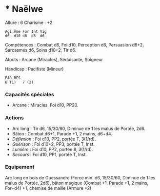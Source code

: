 # * Naëlwe

Allure : 6
Charisme : +2

	Agi	Âme	For	Int	Vig
	d6	d10	d6	d8	d6

Compétences : Combat d6, Foi d10, Perception d6, Persuasion d8+2, Sarcasmes d6, Soins d10+2, Tir d6.

Atouts : Arcane (Miracles), Séduisante, Soigneur

Handicap : Pacifiste (Mineur)

	PAR	RES
	6 (1)   7 (2)

### Capacités spéciales
- Arcane : Miracles, Foi d10, PP20.

### Actions
- Arc long : Tir d6, 15/30/60, Diminue de 1 les malus de Portée, 2d6.
- Bâton : Combat d6+1, Parade +1, 2 mains, d6+d4.
- _Déflexion_ : Foi d10, PP2, portée T, 3(1/rd).
- _Guérison_ : Foi d10+2, PP3, portée T, Inst.
- _Lumière_ : Foi d10, PP2, portée 8, 3(1/rd).
- _Secours_ : Foi d10, PP1, portée T, Inst.

### Equipement
Arc long en bois de Guessandre (Force min. d6, 15/30/60, Diminue de 1 les malus de Portée, 2d6), bâton magique (Combat +1, Parade +1, 2 mains, For+d4) +1, chemise de maille (Armure +2)
